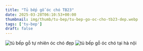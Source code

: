 ```yaml
---
title: "Tủ bếp gỗ óc chó TB23"
date: 2025-03-28T06:10:53+00:00
thumbnail: img/thumb/tu-bep/tu-bep-go-oc-cho-tb23-dep.webp
tags: ['tu-bep']
draft: false
---
```

![tủ bếp gỗ tự nhiên óc chó đẹp](/img/tu-bep/tb23/tu-bep-go-oc-cho-tb23-1.webp)
![tủ bếp gỗ óc chó tại hà nội](/img/tu-bep/tb23/tu-bep-go-oc-cho-tb23-2.webp)